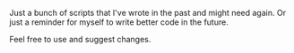 Just a bunch of scripts that I've wrote in the past and might need again. Or just a reminder for myself to write better code in the future.

Feel free to use and suggest changes.
